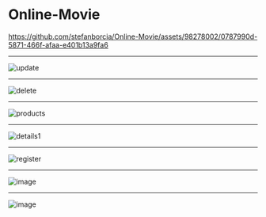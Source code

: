 # Online-Movie


https://github.com/stefanborcia/Online-Movie/assets/98278002/0787990d-5871-466f-afaa-e401b13a9fa6



<hr/>


![update](https://github.com/stefanborcia/Online-Movie/assets/98278002/83717cb4-8adb-415c-88c6-02f2b764e792)

<hr/>

![delete](https://github.com/stefanborcia/Online-Movie/assets/98278002/ff5b2721-debf-4007-9f16-fd73b7982650)

<hr/>

![products](https://github.com/stefanborcia/Online-Movie/assets/98278002/ec63f8b6-a925-4517-bef5-94cc29026a7d)


<hr/>

![details1](https://github.com/stefanborcia/Online-Movie/assets/98278002/379139f9-1b93-4d21-a7af-31b48ae0dbf6)


<hr/>


![register](https://github.com/stefanborcia/Online-Movie/assets/98278002/cfc29369-b469-4efc-86a7-a56464844cf1)
<hr/>

![image](https://github.com/stefanborcia/Online-Movie/assets/98278002/15de583a-d2b8-49e2-b2f7-a67d64583273)

<hr/>

![image](https://github.com/stefanborcia/Online-Movie/assets/98278002/9f0c1d88-3a72-4cf7-a1c1-540b3d243689)

